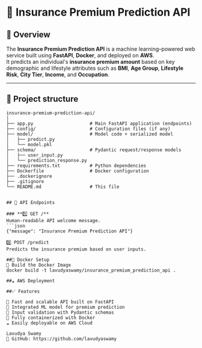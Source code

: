 # 🧠 Insurance Premium Prediction API

## 🚀 Overview
The **Insurance Premium Prediction API** is a machine learning–powered web service built using **FastAPI**, **Docker**, and deployed on **AWS**.  
It predicts an individual's **insurance premium amount** based on key demographic and lifestyle attributes such as **BMI**, **Age Group**, **Lifestyle Risk**, **City Tier**, **Income**, and **Occupation**.

---

## 📁 Project structure
```text
insurance-premium-prediction-api/
│
├── app.py                     # Main FastAPI application (endpoints)
├── config/                    # Configuration files (if any)
├── model/                     # Model code + serialized model
│   ├── predict.py
│   └── model.pkl
├── schema/                    # Pydantic request/response models
│   ├── user_input.py
│   └── prediction_response.py
├── requirements.txt           # Python dependencies
├── Dockerfile                 # Docker configuration
├── .dockerignore
├── .gitignore
└── README.md                  # This file


## 🧩 API Endpoints

### **1️⃣ GET /**
Human-readable API welcome message.
```json
{"message": "Insurance Premium Prediction API"}

3️⃣ POST /predict
Predicts the insurance premium based on user inputs.

##🐳 Docker Setup
🧱 Build the Docker Image
docker build -t lavudyaswamy/insurance_premium_prediction_api .

##☁️ AWS Deployment

##✅ Features

🚀 Fast and scalable API built on FastAPI
🤖 Integrated ML model for premium prediction
🧾 Input validation with Pydantic schemas
🐳 Fully containerized with Docker
☁️ Easily deployable on AWS Cloud

Lavudya Swamy
🐙 GitHub: https://github.com/lavudyaswamy



